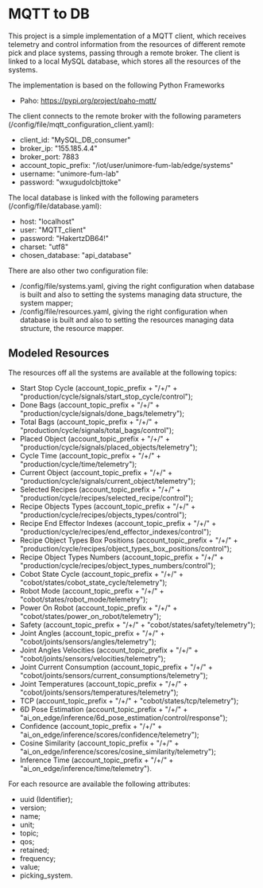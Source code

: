 # MQTT to DB

This project is a simple implementation of a MQTT client, which receives telemetry and control 
information from the resources of different remote pick and place systems, passing through a 
remote broker. The client is linked to a local MySQL database, which stores all the resources 
of the systems.

The implementation is based on the following Python Frameworks
- Paho: https://pypi.org/project/paho-mqtt/

The client connects to the remote broker with the following parameters (/config/file/mqtt_configuration_client.yaml):
- client_id: "MySQL_DB_consumer"
- broker_ip: "155.185.4.4"
- broker_port: 7883
- account_topic_prefix: "/iot/user/unimore-fum-lab/edge/systems"
- username: "unimore-fum-lab"
- password: "wxugudolcbjttoke"

The local database is linked with the following parameters (/config/file/database.yaml):
- host: "localhost"
- user: "MQTT_client"
- password: "HakertzDB64!"
- charset: "utf8"
- chosen_database: "api_database"

There are also other two configuration file:
- /config/file/systems.yaml, giving the right configuration when database is built and also to setting the systems managing data structure, the system mapper;
- /config/file/resources.yaml, giving the right configuration when database is built and also to setting the resources managing data structure, the resource mapper.

## Modeled Resources

The resources off all the systems are available at the following topics:
- Start Stop Cycle (account_topic_prefix + "/+/" + "production/cycle/signals/start_stop_cycle/control");
- Done Bags (account_topic_prefix + "/+/" + "production/cycle/signals/done_bags/telemetry");
- Total Bags (account_topic_prefix + "/+/" + "production/cycle/signals/total_bags/control");
- Placed Object (account_topic_prefix + "/+/" + "production/cycle/signals/placed_objects/telemetry");
- Cycle Time (account_topic_prefix + "/+/" + "production/cycle/time/telemetry");
- Current Object (account_topic_prefix + "/+/" + "production/cycle/signals/current_object/telemetry");
- Selected Recipes (account_topic_prefix + "/+/" + "production/cycle/recipes/selected_recipe/control");
- Recipe Objects Types (account_topic_prefix + "/+/" + "production/cycle/recipes/objects_types/control");
- Recipe End Effector Indexes (account_topic_prefix + "/+/" + "production/cycle/recipes/end_effector_indexes/control");
- Recipe Object Types Box Positions (account_topic_prefix + "/+/" + "production/cycle/recipes/object_types_box_positions/control");
- Recipe Object Types Numbers (account_topic_prefix + "/+/" + "production/cycle/recipes/object_types_numbers/control");
- Cobot State Cycle (account_topic_prefix + "/+/" + "cobot/states/cobot_state_cycle/telemetry");
- Robot Mode (account_topic_prefix + "/+/" + "cobot/states/robot_mode/telemetry");
- Power On Robot (account_topic_prefix + "/+/" + "cobot/states/power_on_robot/telemetry");
- Safety (account_topic_prefix + "/+/" + "cobot/states/safety/telemetry");
- Joint Angles (account_topic_prefix + "/+/" + "cobot/joints/sensors/angles/telemetry");
- Joint Angles Velocities (account_topic_prefix + "/+/" + "cobot/joints/sensors/velocities/telemetry");
- Joint Current Consumption (account_topic_prefix + "/+/" + "cobot/joints/sensors/current_consumptions/telemetry");
- Joint Temperatures (account_topic_prefix + "/+/" + "cobot/joints/sensors/temperatures/telemetry");
- TCP (account_topic_prefix + "/+/" + "cobot/states/tcp/telemetry");
- 6D Pose Estimation (account_topic_prefix + "/+/" +  "ai_on_edge/inference/6d_pose_estimation/control/response");
- Confidence (account_topic_prefix + "/+/" + "ai_on_edge/inference/scores/confidence/telemetry");
- Cosine Similarity (account_topic_prefix + "/+/" + "ai_on_edge/inference/scores/cosine_similarity/telemetry");
- Inference Time (account_topic_prefix + "/+/" + "ai_on_edge/inference/time/telemetry").

For each resource are available the following attributes:
- uuid (Identifier);
- version;
- name;
- unit;
- topic;
- qos;
- retained;
- frequency;
- value;
- picking_system.